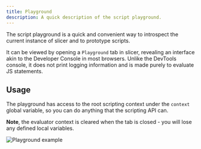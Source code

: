 ```yaml
---
title: Playground
description: A quick description of the script playground.
---
```


The script playground is a quick and convenient way to introspect the current instance of slicer and to prototype scripts.

It can be viewed by opening a `Playground` tab in slicer, revealing an interface akin to the Developer Console in most browsers.
Unlike the DevTools console, it does not print logging information and is made purely to evaluate JS statements.

## Usage

The playground has access to the root scripting context under the `context` global variable, so you can do anything that the scripting API can.

**Note**, the evaluator context is cleared when the tab is closed - you will lose any defined local variables.

![Playground example](/assets/playground.png)
